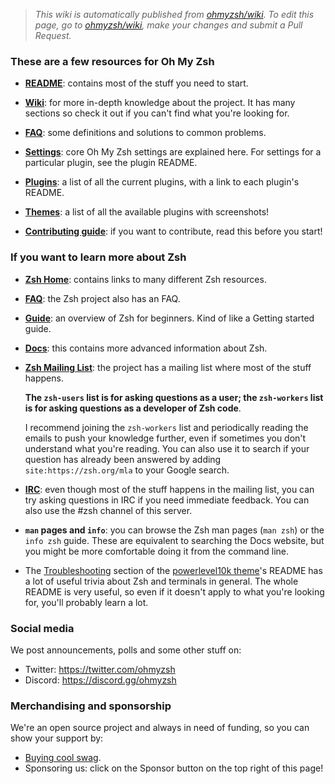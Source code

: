 > _This wiki is automatically published from [ohmyzsh/wiki](https://github.com/ohmyzsh/wiki). To edit this page,_
> _go to [ohmyzsh/wiki](https://github.com/ohmyzsh/wiki), make your changes and submit a Pull Request._

### These are a few resources for Oh My Zsh

- [**README**](https://github.com/ohmyzsh/ohmyzsh#readme): contains most of the stuff you need to start.

- [**Wiki**](https://github.com/ohmyzsh/ohmyzsh/wiki): for more in-depth knowledge about the project. It has many sections so check it out if you can't find what you're looking for.

- [**FAQ**](https://github.com/ohmyzsh/ohmyzsh/wiki/FAQ): some definitions and solutions to common problems.

- [**Settings**](https://github.com/ohmyzsh/ohmyzsh/wiki/Settings): core Oh My Zsh settings are explained here. For settings for a particular plugin, see the plugin README.

- [**Plugins**](https://github.com/ohmyzsh/ohmyzsh/wiki/Plugins): a list of all the current plugins, with a link to each plugin's README.

- [**Themes**](https://github.com/ohmyzsh/ohmyzsh/wiki/Themes): a list of all the available plugins with screenshots!

- [**Contributing guide**](https://github.com/ohmyzsh/ohmyzsh/blob/master/CONTRIBUTING.md): if you want to contribute, read this before you start!

### If you want to learn more about Zsh

- [**Zsh Home**](https://zsh.sourceforge.io): contains links to many different Zsh resources.

- [**FAQ**](https://zsh.sourceforge.io/FAQ): the Zsh project also has an FAQ.

- [**Guide**](https://zsh.sourceforge.io/Guide/zshguide.html): an overview of Zsh for beginners. Kind of like a Getting started guide.

- [**Docs**](https://zsh.sourceforge.io/Doc/Release/zsh_toc.html): this contains more advanced information about Zsh.

- [**Zsh Mailing List**](https://zsh.org/mla): the project has a mailing list where most of the stuff happens.

  **The `zsh-users` list is for asking questions as a user; the `zsh-workers` list is for asking questions as a
  developer of Zsh code**.
  
  I recommend joining the `zsh-workers` list and periodically reading the emails to push your knowledge further,
  even if sometimes you don't understand what you're reading. You can also use it to search if your question
  has already been answered by adding `site:https://zsh.org/mla` to your Google search.

- [**IRC**](https://zsh.sourceforge.io/Arc/irc.html): even though most of the stuff happens in the mailing list,
  you can try asking questions in IRC if you need immediate feedback. You can also use the #zsh channel of this server.

- **`man` pages and `info`**: you can browse the Zsh man pages (`man zsh`) or the `info zsh` guide. These are
  equivalent to searching the Docs website, but you might be more comfortable doing it from the command line.

- The [Troubleshooting](https://github.com/romkatv/powerlevel10k#troubleshooting) section of the [powerlevel10k theme](https://github.com/romkatv/powerlevel10k)'s
  README has a lot of useful trivia about Zsh and terminals in general. The whole README is very useful, so even if it
  doesn't apply to what you're looking for, you'll probably learn a lot.

### Social media

We post announcements, polls and some other stuff on:

- Twitter: <https://twitter.com/ohmyzsh>
- Discord: <https://discord.gg/ohmyzsh>

### Merchandising and sponsorship

We're an open source project and always in need of funding, so you can show your support by:

- [Buying cool swag](https://shop.planetargon.com/collections/oh-my-zsh?utm_source=ohmyzsh-wiki).
- Sponsoring us: click on the Sponsor button on the top right of this page!
